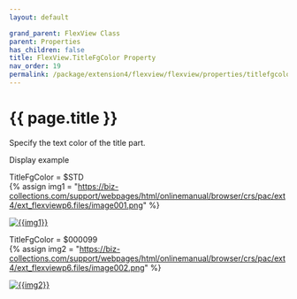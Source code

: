 ```yaml
---
layout: default

grand_parent: FlexView Class
parent: Properties
has_children: false
title: FlexView.TitleFgColor Property
nav_order: 19
permalink: /package/extension4/flexview/flexview/properties/titlefgcolor
---
```

# {{ page.title }}

Specify the text color of the title part.

Display example

TitleFgColor = $STD<br>
{% assign img1 = "https://biz-collections.com/support/webpages/html/onlinemanual/browser/crs/pac/ext4/ext_flexviewp6.files/image001.png" %}

<a href="{{ img1 }}" target="_blank"> <img src="{{ img1 }}" alt="{{img1}}"></a>

TitleFgColor = $000099<br>
{% assign img2 = "https://biz-collections.com/support/webpages/html/onlinemanual/browser/crs/pac/ext4/ext_flexviewp6.files/image002.png" %}

<a href="{{ img2 }}" target="_blank"> <img src="{{ img2 }}" alt="{{img2}}"></a>
